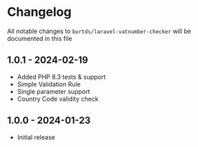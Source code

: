 # Changelog

All notable changes to `burtds/laravel-vatnumber-checker` will be documented in this file

## 1.0.1 - 2024-02-19

- Added PHP 8.3 tests & support
- Simple Validation Rule
- Single parameter support
- Country Code validity check

## 1.0.0 - 2024-01-23

- Initial release
